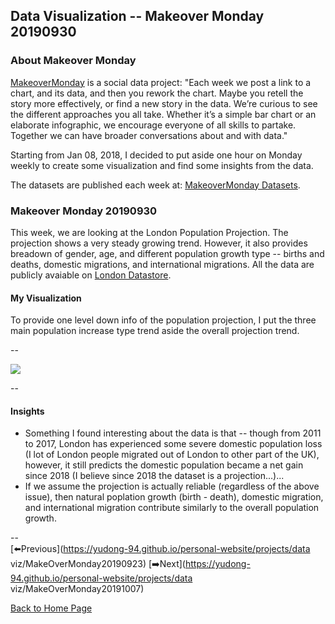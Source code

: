 <head>
  <!-- Global site tag (gtag.js) - Google Analytics -->
<script async src="https://www.googletagmanager.com/gtag/js?id=UA-112502179-1"></script>
<script>
  window.dataLayer = window.dataLayer || [];
  function gtag(){dataLayer.push(arguments);}
  gtag('js', new Date());

  gtag('config', 'UA-112502179-1');
</script>
</head>


## Data Visualization -- Makeover Monday 20190930

### About Makeover Monday

[MakeoverMonday](http://www.makeovermonday.co.uk/) is a social data project:
"Each week we post a link to a chart, and its data, and then you rework the chart.
Maybe you retell the story more effectively, or find a new story in the data.
We’re curious to see the different approaches you all take. Whether it’s a simple bar chart or an elaborate infographic, we encourage everyone of all skills to partake.
Together we can have broader conversations about and with data."

Starting from Jan 08, 2018, I decided to put aside one hour on Monday weekly to create some visualization and find some insights from the data.

The datasets are published each week at: [MakeoverMonday Datasets](http://www.makeovermonday.co.uk/data/).

### Makeover Monday 20190930

This week, we are looking at the London Population Projection. The projection shows a very steady growing trend. However, it also provides breadown of gender, age, and different population growth type -- births and deaths, domestic migrations, and international migrations. All the data are publicly avaiable on [London Datastore](https://data.london.gov.uk/).  

#### My Visualization

To provide one level down info of the population projection, I put the three main population increase type trend aside the overall projection trend.   

--  
<div class='tableauPlaceholder' id='viz1569895176015' style='position: relative'>
<noscript><a href='#'>
  <img alt=' ' src='https:&#47;&#47;public.tableau.com&#47;static&#47;images&#47;Ma&#47;MakeOverMonday20190930&#47;Dashboard1&#47;1_rss.png' style='border: none' />
</a></noscript>
<object class='tableauViz'  style='display:none;'>
  <param name='host_url' value='https%3A%2F%2Fpublic.tableau.com%2F' />
  <param name='embed_code_version' value='3' />
  <param name='site_root' value='' />
  <param name='name' value='MakeOverMonday20190930&#47;Dashboard1' />
  <param name='tabs' value='no' />
  <param name='toolbar' value='yes' />
  <param name='static_image' value='https:&#47;&#47;public.tableau.com&#47;static&#47;images&#47;Ma&#47;MakeOverMonday20190930&#47;Dashboard1&#47;1.png' />
  <param name='animate_transition' value='yes' />
  <param name='display_static_image' value='yes' />
  <param name='display_spinner' value='yes' />
  <param name='display_overlay' value='yes' />
  <param name='display_count' value='yes' />
</object></div>           
<script type='text/javascript'>    
  var divElement = document.getElementById('viz1569895176015');     
  var vizElement = divElement.getElementsByTagName('object')[0];      
  if ( divElement.offsetWidth > 800 ) { vizElement.style.width='800px';vizElement.style.height='827px';} else if ( divElement.offsetWidth > 500 ) { vizElement.style.width='800px';vizElement.style.height='827px';} else { vizElement.style.width='100%';vizElement.style.height='1277px';}              
  var scriptElement = document.createElement('script');    
  scriptElement.src = 'https://public.tableau.com/javascripts/api/viz_v1.js';     
  vizElement.parentNode.insertBefore(scriptElement, vizElement);             
</script>
  
--  

#### Insights
* Something I found interesting about the data is that -- though from 2011 to 2017, London has experienced some severe domestic population loss (I lot of London people migrated out of London to other part of the UK), however, it still predicts the domestic population became a net gain since 2018 (I believe since 2018 the dataset is a projection...)...  
* If we assume the projection is actually reliable (regardless of the above issue), then natural poplation growth (birth - death), domestic migration, and international migration contribute similarly to the overall population growth.  
  
--  
[⬅️Previous](https://yudong-94.github.io/personal-website/projects/data viz/MakeOverMonday20190923) [➡️Next](https://yudong-94.github.io/personal-website/projects/data viz/MakeOverMonday20191007)  
  
[Back to Home Page](https://yudong-94.github.io/personal-website/)
